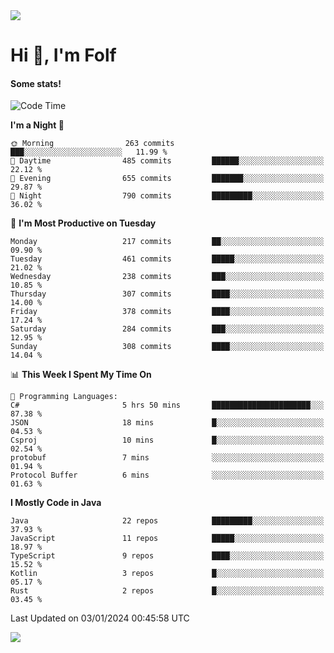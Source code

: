 <img src="https://komarev.com/ghpvc/?username=itsfolf"/>
<h1>Hi 👋, I'm Folf</h1>


#### Some stats!
<!--START_SECTION:waka-->
![Code Time](http://img.shields.io/badge/Code%20Time-2%2C082%20hrs%2039%20mins-blue)

**I'm a Night 🦉** 

```text
🌞 Morning                263 commits         ███░░░░░░░░░░░░░░░░░░░░░░   11.99 % 
🌆 Daytime                485 commits         ██████░░░░░░░░░░░░░░░░░░░   22.12 % 
🌃 Evening                655 commits         ███████░░░░░░░░░░░░░░░░░░   29.87 % 
🌙 Night                  790 commits         █████████░░░░░░░░░░░░░░░░   36.02 % 
```
📅 **I'm Most Productive on Tuesday** 

```text
Monday                   217 commits         ██░░░░░░░░░░░░░░░░░░░░░░░   09.90 % 
Tuesday                  461 commits         █████░░░░░░░░░░░░░░░░░░░░   21.02 % 
Wednesday                238 commits         ███░░░░░░░░░░░░░░░░░░░░░░   10.85 % 
Thursday                 307 commits         ████░░░░░░░░░░░░░░░░░░░░░   14.00 % 
Friday                   378 commits         ████░░░░░░░░░░░░░░░░░░░░░   17.24 % 
Saturday                 284 commits         ███░░░░░░░░░░░░░░░░░░░░░░   12.95 % 
Sunday                   308 commits         ████░░░░░░░░░░░░░░░░░░░░░   14.04 % 
```


📊 **This Week I Spent My Time On** 

```text
💬 Programming Languages: 
C#                       5 hrs 50 mins       ██████████████████████░░░   87.38 % 
JSON                     18 mins             █░░░░░░░░░░░░░░░░░░░░░░░░   04.53 % 
Csproj                   10 mins             █░░░░░░░░░░░░░░░░░░░░░░░░   02.54 % 
protobuf                 7 mins              ░░░░░░░░░░░░░░░░░░░░░░░░░   01.94 % 
Protocol Buffer          6 mins              ░░░░░░░░░░░░░░░░░░░░░░░░░   01.63 % 
```

**I Mostly Code in Java** 

```text
Java                     22 repos            █████████░░░░░░░░░░░░░░░░   37.93 % 
JavaScript               11 repos            █████░░░░░░░░░░░░░░░░░░░░   18.97 % 
TypeScript               9 repos             ████░░░░░░░░░░░░░░░░░░░░░   15.52 % 
Kotlin                   3 repos             █░░░░░░░░░░░░░░░░░░░░░░░░   05.17 % 
Rust                     2 repos             █░░░░░░░░░░░░░░░░░░░░░░░░   03.45 % 
```




 Last Updated on 03/01/2024 00:45:58 UTC
<!--END_SECTION:waka-->
<a src="https://discord.com/users/1090088995976925305"><img src="https://lanyard-profile-readme.vercel.app/api/1090088995976925305"/></a></td> 
